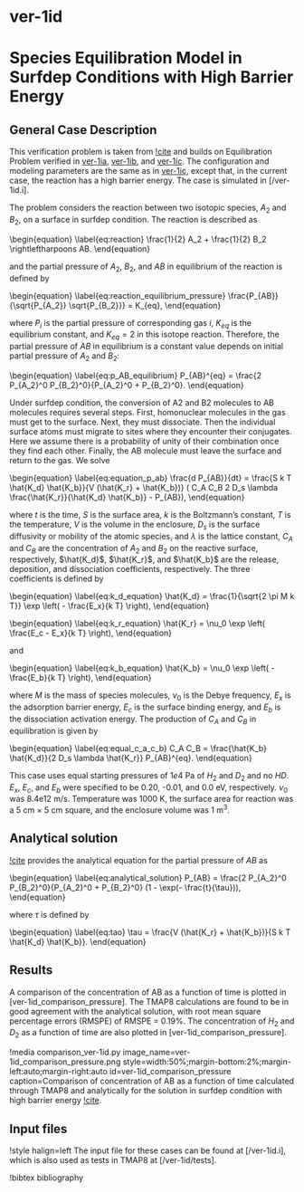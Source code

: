# ver-1id

# Species Equilibration Model in Surfdep Conditions with High Barrier Energy

## General Case Description

<!-- All necessary equations -->
This verification problem is taken from [!cite](ambrosek2008verification) and builds on Equilibration Problem verified in [ver-1ia](ver-1ia.md), [ver-1ib](ver-1ib.md), and [ver-1ic](ver-1ic.md). The configuration and modeling parameters are the same as in [ver-1ic](ver-1ic.md), except that, in the current case, the reaction has a high barrier energy. The case is simulated in [/ver-1id.i].

The problem considers the reaction between two isotopic species, $A_2$ and $B_2$, on a surface in surfdep condition. The reaction is described as

\begin{equation}
\label{eq:reaction}
\frac{1}{2} A_2 + \frac{1}{2} B_2 \rightleftharpoons AB.
\end{equation}

and the partial pressure of $A_2$, $B_2$, and $AB$ in equilibrium of the reaction is defined by

\begin{equation}
\label{eq:reaction_equilibrium_pressure}
\frac{P_{AB}}{\sqrt{P_{A_2}} \sqrt{P_{B_2}}} = K_{eq},
\end{equation}

where $P_i$ is the partial pressure of corresponding gas $i$, $K_{eq}$ is the equilibrium constant, and $K_{eq} = 2$ in this isotope reaction. Therefore, the partial pressure of $AB$ in equilibrium is a constant value depends on initial partial pressure of $A_2$ and $B_2$:

\begin{equation}
\label{eq:p_AB_equilibrium}
P_{AB}^{eq} = \frac{2 P_{A_2}^0 P_{B_2}^0}{P_{A_2}^0 + P_{B_2}^0}.
\end{equation}

Under surfdep condition, the conversion of A2 and B2 molecules to AB molecules requires several steps. First, homonuclear molecules in the gas must get to the surface. Next, they must dissociate. Then the individual surface atoms must migrate to sites where they encounter their conjugates. Here we assume there is a probability of unity of their combination once they find each other. Finally, the AB molecule must leave the surface and return to the gas. We solve

\begin{equation}
\label{eq:equation_p_ab}
\frac{d P_{AB}}{dt} = \frac{S k T \hat{K_d} \hat{K_b}}{V (\hat{K_r} + \hat{K_b})} ( C_A C_B 2 D_s \lambda \frac{\hat{K_r}}{\hat{K_d} \hat{K_b}} - P_{AB}),
\end{equation}

where $t$ is the time, $S$ is the surface area, $k$ is the Boltzmann’s constant, $T$ is the temperature, $V$ is the volume in the enclosure, $D_s$ is the surface diffusivity or mobility of the atomic species, and $\lambda$ is the lattice constant, $C_A$ and $C_B$ are the concentration of $A_2$ and $B_2$ on the reactive surface, respectively, $\hat{K_d}$, $\hat{K_r}$, and $\hat{K_b}$ are the release, deposition, and dissociation coefficients, respectively. The three coefficients is defined by

\begin{equation}
\label{eq:k_d_equation}
\hat{K_d} = \frac{1}{\sqrt{2 \pi M k T}} \exp \left( - \frac{E_x}{k T} \right),
\end{equation}

\begin{equation}
\label{eq:k_r_equation}
\hat{K_r} = \nu_0 \exp \left( \frac{E_c - E_x}{k T} \right),
\end{equation}

and

\begin{equation}
\label{eq:k_b_equation}
\hat{K_b} = \nu_0 \exp \left( - \frac{E_b}{k T} \right),
\end{equation}

where $M$ is the mass of species molecules, $\nu_0$ is the Debye frequency, $E_x$ is the adsorption barrier energy, $E_c$ is the surface binding energy, and $E_b$ is the dissociation activation energy. The production of $C_A$ and $C_B$ in equilibration is given by

\begin{equation}
\label{eq:equal_c_a_c_b}
C_A C_B = \frac{\hat{K_b} \hat{K_d}}{2 D_s \lambda \hat{K_r}} P_{AB}^{eq}.
\end{equation}

<!-- Detail parameters -->
This case uses equal starting pressures of $1e4$ Pa of $H_2$ and $D_2$ and no $HD$. $E_x$, $E_c$, and $E_b$ were specified to be 0.20, -0.01, and 0.0 eV, respectively. $\nu_0$ was 8.4e12 m/s. Temperature was 1000 K, the surface area for reaction was a 5 cm $\times$ 5 cm square, and the enclosure volume was 1 m$^3$.

## Analytical solution

<!-- introduce the analytical equation and explain -->
[!cite](ambrosek2008verification) provides the analytical equation for the partial pressure of $AB$ as

\begin{equation}
\label{eq:analytical_solution}
P_{AB}  = \frac{2 P_{A_2}^0 P_{B_2}^0}{P_{A_2}^0 + P_{B_2}^0} (1 - \exp(- \frac{t}{\tau})),
\end{equation}

where $\tau$ is defined by

\begin{equation}
\label{eq:tao}
\tau = \frac{V (\hat{K_r} + \hat{K_b})}{S k T \hat{K_d} \hat{K_b}}.
\end{equation}

## Results

<!-- introduce the numerical result and compare the figures between analytical and results -->

A comparison of the concentration of AB as a function of time is plotted in [ver-1id_comparison_pressure]. The TMAP8 calculations are found to be in good agreement with the analytical solution, with root mean square percentage errors (RMSPE) of RMSPE =  0.19%. The concentration of $H_2$ and $D_2$ as a function of time are also plotted in [ver-1id_comparison_pressure].

!media comparison_ver-1id.py
       image_name=ver-1id_comparison_pressure.png
       style=width:50%;margin-bottom:2%;margin-left:auto;margin-right:auto
       id=ver-1id_comparison_pressure
       caption=Comparison of concentration of AB as a function of time calculated through TMAP8 and analytically for the solution in surfdep condition with high barrier energy [!cite](ambrosek2008verification).

## Input files

!style halign=left
The input file for these cases can be found at [/ver-1id.i], which is also used as tests in TMAP8 at [/ver-1id/tests].

!bibtex bibliography
